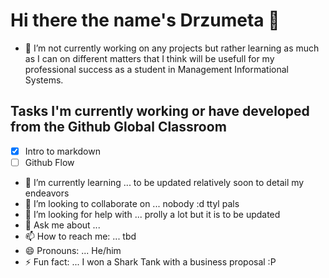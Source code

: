# Hi there the name's Drzumeta 👋
- 🔭 I’m not currently working on any projects but rather learning as much as I can on different matters that I think will be usefull for my professional success as a student in Management Informational Systems.

## Tasks I'm currently working or have developed from the Github Global Classroom
- [x] Intro to markdown
- [ ] Github Flow
  
- 🌱 I’m currently learning ... to be updated relatively soon to detail my endeavors
- 👯 I’m looking to collaborate on ... nobody :d ttyl pals
- 🤔 I’m looking for help with ... prolly a lot but it is to be updated
- 💬 Ask me about ... 
- 📫 How to reach me: ... tbd
- 😄 Pronouns: ... He/him
- ⚡ Fun fact: ... I won a Shark Tank with a business proposal :P
